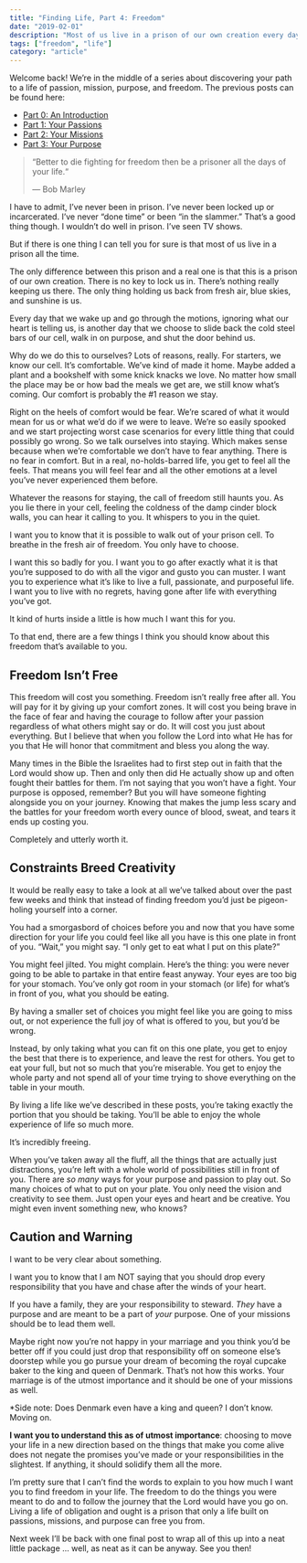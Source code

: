 ```yaml
---
title: "Finding Life, Part 4: Freedom"
date: "2019-02-01"
description: "Most of us live in a prison of our own creation every day."
tags: ["freedom", "life"]
category: "article"
---
```


Welcome back! We’re in the middle of a series about discovering your path to a life of passion, mission, purpose, and freedom. The previous posts can be found here:

- [Part 0: An Introduction](https://medium.com/@richarddubay/finding-life-part-0-an-introduction-cf2f04138cb1)
- [Part 1: Your Passions](https://medium.com/@richarddubay/finding-life-part-1-your-passions-44143d18f42c)
- [Part 2: Your Missions](https://medium.com/@richarddubay/finding-life-part-2-your-missions-4f016ba45114)
- [Part 3: Your Purpose](https://medium.com/@richarddubay/finding-life-part-3-your-purpose-5caf82e7d0d4)

> “Better to die fighting for freedom then be a prisoner all the days of your life.“
>
> — Bob Marley

I have to admit, I’ve never been in prison. I’ve never been locked up or incarcerated. I’ve never “done time” or been “in the slammer.” That’s a good thing though. I wouldn’t do well in prison. I’ve seen TV shows.

But if there is one thing I can tell you for sure is that most of us live in a prison all the time.

The only difference between this prison and a real one is that this is a prison of our own creation. There is no key to lock us in. There’s nothing really keeping us there. The only thing holding us back from fresh air, blue skies, and sunshine is us.

Every day that we wake up and go through the motions, ignoring what our heart is telling us, is another day that we choose to slide back the cold steel bars of our cell, walk in on purpose, and shut the door behind us.

Why do we do this to ourselves? Lots of reasons, really. For starters, we know our cell. It’s comfortable. We’ve kind of made it home. Maybe added a plant and a bookshelf with some knick knacks we love. No matter how small the place may be or how bad the meals we get are, we still know what’s coming. Our comfort is probably the #1 reason we stay.

Right on the heels of comfort would be fear. We’re scared of what it would mean for us or what we’d do if we were to leave. We’re so easily spooked and we start projecting worst case scenarios for every little thing that could possibly go wrong. So we talk ourselves into staying. Which makes sense because when we’re comfortable we don’t have to fear anything. There is no fear in comfort. But in a real, no-holds-barred life, you get to feel all the feels. That means you will feel fear and all the other emotions at a level you’ve never experienced them before.

Whatever the reasons for staying, the call of freedom still haunts you. As you lie there in your cell, feeling the coldness of the damp cinder block walls, you can hear it calling to you. It whispers to you in the quiet.

I want you to know that it is possible to walk out of your prison cell. To breathe in the fresh air of freedom. You only have to choose.

I want this so badly for you. I want you to go after exactly what it is that you’re supposed to do with all the vigor and gusto you can muster. I want you to experience what it’s like to live a full, passionate, and purposeful life. I want you to live with no regrets, having gone after life with everything you’ve got.

It kind of hurts inside a little is how much I want this for you.

To that end, there are a few things I think you should know about this freedom that’s available to you.

## Freedom Isn’t Free

This freedom will cost you something. Freedom isn’t really free after all. You will pay for it by giving up your comfort zones. It will cost you being brave in the face of fear and having the courage to follow after your passion regardless of what others might say or do. It will cost you just about everything. But I believe that when you follow the Lord into what He has for you that He will honor that commitment and bless you along the way.

Many times in the Bible the Israelites had to first step out in faith that the Lord would show up. Then and only then did He actually show up and often fought their battles for them. I’m not saying that you won’t have a fight. Your purpose is opposed, remember? But you will have someone fighting alongside you on your journey. Knowing that makes the jump less scary and the battles for your freedom worth every ounce of blood, sweat, and tears it ends up costing you.

Completely and utterly worth it.

## Constraints Breed Creativity

It would be really easy to take a look at all we’ve talked about over the past few weeks and think that instead of finding freedom you’d just be pigeon-holing yourself into a corner.

You had a smorgasbord of choices before you and now that you have some direction for your life you could feel like all you have is this one plate in front of you. “Wait,” you might say. “I only get to eat what I put on this plate?”

You might feel jilted. You might complain. Here’s the thing: you were never going to be able to partake in that entire feast anyway. Your eyes are too big for your stomach. You’ve only got room in your stomach (or life) for what’s in front of you, what you should be eating.

By having a smaller set of choices you might feel like you are going to miss out, or not experience the full joy of what is offered to you, but you’d be wrong.

Instead, by only taking what you can fit on this one plate, you get to enjoy the best that there is to experience, and leave the rest for others. You get to eat your full, but not so much that you’re miserable. You get to enjoy the whole party and not spend all of your time trying to shove everything on the table in your mouth.

By living a life like we’ve described in these posts, you’re taking exactly the portion that you should be taking. You’ll be able to enjoy the whole experience of life so much more.

It’s incredibly freeing.

When you’ve taken away all the fluff, all the things that are actually just distractions, you’re left with a whole world of possibilities still in front of you. There are _so many_ ways for your purpose and passion to play out. So many choices of what to put on your plate. You only need the vision and creativity to see them. Just open your eyes and heart and be creative. You might even invent something new, who knows?

## Caution and Warning

I want to be very clear about something.

I want you to know that I am NOT saying that you should drop every responsibility that you have and chase after the winds of your heart.

If you have a family, they are your responsibility to steward. _They_ have a purpose and are meant to be a part of _your_ purpose. One of your missions should be to lead them well.

Maybe right now you’re not happy in your marriage and you think you’d be better off if you could just drop that responsibility off on someone else’s doorstep while you go pursue your dream of becoming the royal cupcake baker to the king and queen of Denmark. That’s not how this works. Your marriage is of the utmost importance and it should be one of your missions as well.

\*Side note: Does Denmark even have a king and queen? I don’t know. Moving on.

**I want you to understand this as of utmost importance**: choosing to move your life in a new direction based on the things that make you come alive does not negate the promises you’ve made or your responsibilities in the slightest. If anything, it should solidify them all the more.

I’m pretty sure that I can’t find the words to explain to you how much I want you to find freedom in your life. The freedom to do the things you were meant to do and to follow the journey that the Lord would have you go on. Living a life of obligation and ought is a prison that only a life built on passions, missions, and purpose can free you from.

Next week I’ll be back with one final post to wrap all of this up into a neat little package … well, as neat as it can be anyway. See you then!
